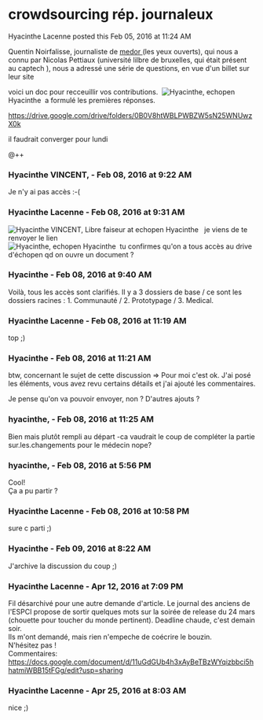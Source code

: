 #  crowdsourcing rép. journaleux

Hyacinthe Lacenne posted this Feb 05, 2016 at 11:24 AM

Quentin Noirfalisse, journaliste de [medor ](https://medor.coop/fr/)(les yeux
ouverts), qui nous a connu par Nicolas Pettiaux (université lilbre de
bruxelles, qui était présent au captech ), nous a adressé une série de
questions, en vue d'un billet sur leur site  
  
voici un doc pour recceuillir vos contributions.  ![Hyacinthe,
echopen](./../../zz_assets/images/avatars/791737.png) Hyacinthe  a formulé les
premières réponses.  
  
<https://drive.google.com/drive/folders/0B0V8htWBLPWBZW5sN25WNUwzX0k>  
  
il faudrait converger pour lundi  
  
@++

### **Hyacinthe VINCENT,** - Feb 08, 2016 at 9:22 AM

Je n'y ai pas accès :-(

### **Hyacinthe Lacenne** - Feb 08, 2016 at 9:31 AM

![Hyacinthe VINCENT, Libre faiseur at
echopen](./../../zz_assets/images/avatars/1275581.png) Hyacinthe   je viens de te
renvoyer le lien  
![Hyacinthe, echopen](./../../zz_assets/images/avatars/791737.png) Hyacinthe  tu
confirmes qu'on a tous accès au drive d'échopen qd on ouvre un document ?

### **Hyacinthe** - Feb 08, 2016 at 9:40 AM

Voilà, tous les accès sont clarifiés. Il y a 3 dossiers de base / ce sont les
dossiers racines : 1. Communauté / 2. Prototypage / 3. Medical.

### **Hyacinthe Lacenne** - Feb 08, 2016 at 11:19 AM

top ;)

### **Hyacinthe** - Feb 08, 2016 at 11:21 AM

btw, concernant le sujet de cette discussion =&gt; Pour moi c'est ok. J'ai
posé les éléments, vous avez revu certains détails et j'ai ajouté les
commentaires.  
  
Je pense qu'on va pouvoir envoyer, non ? D'autres ajouts ?

### **hyacinthe,** - Feb 08, 2016 at 11:25 AM

Bien mais plutôt rempli au départ -ca vaudrait le coup de compléter la partie
sur.les.changements pour le médecin nope?

### **hyacinthe,** - Feb 08, 2016 at 5:56 PM

Cool!  
Ça a pu partir ?

### **Hyacinthe Lacenne** - Feb 08, 2016 at 10:58 PM

sure c parti ;)

### **Hyacinthe** - Feb 09, 2016 at 8:22 AM

J'archive la discussion du coup ;)

### **Hyacinthe Lacenne** - Apr 12, 2016 at 7:09 PM

Fil désarchivé pour une autre demande d'article. Le journal des anciens de
l'ESPCI propose de sortir quelques mots sur la soirée de release du 24 mars
(chouette pour toucher du monde pertinent). Deadline chaude, c'est demain
soir.  
Ils m'ont demandé, mais rien n'empeche de coécrire le bouzin.  
N'hésitez pas !  
Commentaires:
<https://docs.google.com/document/d/11uGdGUb4h3xAyBeTBzWYqizbbci5hhatmiWBB15tFGg/edit?usp=sharing>

### **Hyacinthe Lacenne** - Apr 25, 2016 at 8:03 AM

nice ;)

